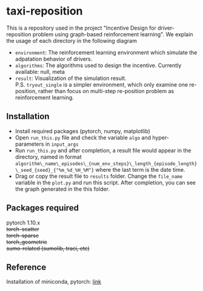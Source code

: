 # taxi-reposition
This is a repository used in the project "Incentive Design for driver-reposition problem using graph-based reinforcement learning". We explain the usage of each directory in the following diagram
* `environment`: The reinforcement learning environment which simulate the adpatation behavior of drivers. 
* `algorithms`: The algorithms used to design the incentive. Currently available: null, meta
* `result`: Visualization of the simulation result.   
P.S. `tryout_single` is a simpler environment, which only examine one re-position, rather than focus on multi-step re-position problem as reinforcement learning.  

## Installation
- Install required packages (pytorch, numpy, matplotlib)  
- Open `run_this.py` file and check the variable `algo` and hyper-parameters in `input_args`  
- Run `run_this.py` and after completion, a result file would appear in the directory, named in format `algorithm\_name\_episodes\_{num_env_steps}\_length_{episode_length}\_seed_{seed}_{"%m_%d_%H_%M"}` where the last term is the date time.  
- Drag or copy the result file to `results` folder. Change the `file_name` variable in the `plot.py` and run this script. After completion, you can see the graph generated in the this folder. 


## Packages required
pytorch 1.10.x   
~~torch-scatter~~  
~~torch-sparse~~  
~~torch_geometric~~   
~~sumo-related (sumolib, traci, etc)~~

## Reference
Installation of miniconda, pytorch: [link](https://www.cnblogs.com/guesswhoiscoming/p/16983361.html)